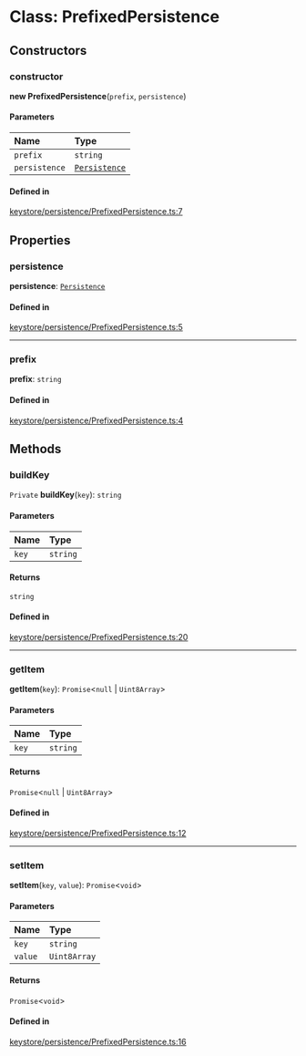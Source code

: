 <!---->
# Class: PrefixedPersistence

## Constructors

### constructor

**new PrefixedPersistence**(`prefix`, `persistence`)

#### Parameters

| Name | Type |
| :------ | :------ |
| `prefix` | `string` |
| `persistence` | [`Persistence`](../interfaces/Persistence.md) |

#### Defined in

[keystore/persistence/PrefixedPersistence.ts:7](https://github.com/xmtp/xmtp-js/blob/36ff630/src/keystore/persistence/PrefixedPersistence.ts#L7)

## Properties

### persistence

 **persistence**: [`Persistence`](../interfaces/Persistence.md)

#### Defined in

[keystore/persistence/PrefixedPersistence.ts:5](https://github.com/xmtp/xmtp-js/blob/36ff630/src/keystore/persistence/PrefixedPersistence.ts#L5)

___

### prefix

 **prefix**: `string`

#### Defined in

[keystore/persistence/PrefixedPersistence.ts:4](https://github.com/xmtp/xmtp-js/blob/36ff630/src/keystore/persistence/PrefixedPersistence.ts#L4)

## Methods

### buildKey

`Private` **buildKey**(`key`): `string`

#### Parameters

| Name | Type |
| :------ | :------ |
| `key` | `string` |

#### Returns

`string`

#### Defined in

[keystore/persistence/PrefixedPersistence.ts:20](https://github.com/xmtp/xmtp-js/blob/36ff630/src/keystore/persistence/PrefixedPersistence.ts#L20)

___

### getItem

**getItem**(`key`): `Promise`<``null`` \| `Uint8Array`\>

#### Parameters

| Name | Type |
| :------ | :------ |
| `key` | `string` |

#### Returns

`Promise`<``null`` \| `Uint8Array`\>

#### Defined in

[keystore/persistence/PrefixedPersistence.ts:12](https://github.com/xmtp/xmtp-js/blob/36ff630/src/keystore/persistence/PrefixedPersistence.ts#L12)

___

### setItem

**setItem**(`key`, `value`): `Promise`<`void`\>

#### Parameters

| Name | Type |
| :------ | :------ |
| `key` | `string` |
| `value` | `Uint8Array` |

#### Returns

`Promise`<`void`\>

#### Defined in

[keystore/persistence/PrefixedPersistence.ts:16](https://github.com/xmtp/xmtp-js/blob/36ff630/src/keystore/persistence/PrefixedPersistence.ts#L16)
